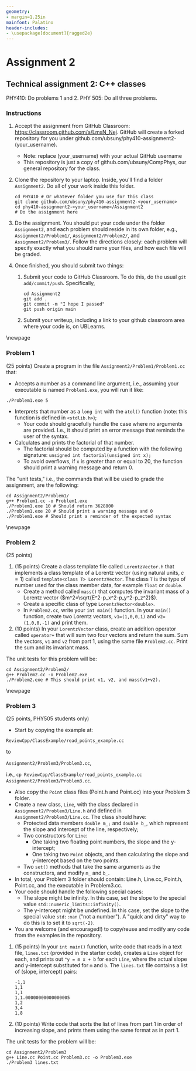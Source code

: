 ```yaml
---
geometry:
- margin=1.25in
mainfont: Palatino
header-includes: 
- \usepackage[document]{ragged2e}
---
```


# Assignment 2 
## Technical assignment 2: C++ classes

PHY410: Do problems 1 and 2.
PHY 505: Do all three problems.

### Instructions
1. Accept the assignment from GitHub Classroom: https://classroom.github.com/a/LmsN_Nej. GitHub will create a forked repository for you under github.com/ubsuny/phy410-assignment2-(your_username).
   - Note: replace (your_username) with your actual GitHub username
   - This repository is just a copy of github.com/ubsuny/CompPhys, our general repository for the class. 
2. Clone the repository to your laptop. Inside, you'll find a folder `Assignment2`. Do all of your work inside this folder.

   ```
   cd PHY410 # Or whatever folder you use for this class
   git clone github.com/ubsuny/phy410-assignment2-<your_username>
   cd phy410-assignment2-<your_username>/Assignment2
   # Do the assignment here
   ```
3. Do the assignment. You should put your code under the folder `Assignment2`, and each problem should reside in its own folder, e.g., `Assignment2/Problem1/`, `Assignment2/Problem2/`, and `Assignment2/Problem3/`. Follow the directions closely: each problem will specify exactly what you should name your files, and how each file will be graded. 
4. Once finished, you should submit two things:
   1. Submit your code to GitHub Classroom. To do this, do the usual `git add/commit/push`. Specifically,

      ```
      cd Assignment2
      git add .
      git commit -m "I hope I passed"
      git push origin main
      ```
   2. Submit your writeup, including a link to your github classroom area where your code is, on UBLearns. 

\newpage

### Problem 1

(25 points) Create a program in the file `Assignment2/Problem1/Problem1.cc` that:

- Accepts a number as a command line argument, i.e., assuming your executable is named `Problem1.exe`, you will run it like:

```
./Problem1.exe 5
```
- Interprets that number as a `long int` with the `atol()` function (note: this function is defined in `<stdlib.h>`);
   - Your code should gracefully handle the case where no arguments are provided. I.e., it should print an error message that reminds the user of the syntax. 
- Calculates and prints the factorial of that number.
   - The factorial should be computed by a function with the following signature: `unsigned int factorial(unsigned int x);`
   - To avoid overflows, if `x` is greater than or equal to 20, the function should print a warning message and return 0.

The "unit tests," i.e., the commands that will be used to grade the assignment, are the following:

```
cd Assignment2/Problem1/
g++ Problem1.cc -o Problem1.exe
./Problem1.exe 10 # Should return 3628800
./Problem1.exe 20 # Should print a warning message and 0
./Problem1.exe # Should print a reminder of the expected syntax
```

\newpage

### Problem 2
(25 points)

1. (15 points) Create a class template file called `LorentzVector.h` that implements a class template of a Lorentz vector (using natural units, $c = 1$) called `template<class T> LorentzVector`. The class `T` is the type of number used for the class member data, for example `float` or `double`. 
   - Create a method called `mass()` that computes the invariant mass of a Lorentz vector ($m^2=\sqrt{E^2-p_x^2-p_y^2-p_z^2}$). 
   - Create a specific class of type `LorentzVector<double>`. 
   - In `Problem2.cc`, write your `int main()` function. In your `main()` function, create two Lorentz vectors, `v1=(1,0,0,1)` and `v2=(1,0,0,-1)` and print them. 
2. (10 points) In your `LorentzVector` class, create an addition operator called `operator+` that will sum two four vectors and return the sum. Sum the vectors, `v1` and `v2` from part 1, using the same file `Problem2.cc`. Print the sum and its invariant mass. 

The unit tests for this problem will be:
```
cd Assignment2/Problem2/
g++ Problem2.cc -o Problem2.exe
./Problem2.exe # This should print v1, v2, and mass(v1+v2). 
```

\newpage

### Problem 3
(25 points, PHY505 students only)

- Start by copying the example at:

`ReviewCpp/ClassExample/read_points_example.cc` 

to 

`Assignment2/Problem3/Problem3.cc`, 

i.e., `cp ReviewCpp/ClassExample/read_points_example.cc Assignment2/Problem3/Problem3.cc`.

- Also copy the `Point` class files (Point.h and Point.cc) into your Problem 3 folder.  
- Create a new class, `Line`, with the class declared in `Assignment2/Problem3/Line.h` and defined in `Assignment2/Problem3/Line.cc`. The class should have:
   - Protected data members `double m_;` and `double b_`, which represent the slope and intercept of the line, respectively; 
   - Two constructors for `Line`:
      - One taking two floating point numbers, the slope and the y-intercept; 
      - One taking two `Point` objects, and then calculating the slope and y-intercept based on the two points.
   - Two `set()` methods that take the same arguments as the constructors, and modify `m_` and `b_`.
- In total, your Problem 3 folder should contain: Line.h, Line.cc, Point.h, Point.cc, and the executable in Problem3.cc.
- Your code should handle the following special cases:
   - The slope might be infinity. In this case, set the slope to the special value `std::numeric_limits::infinity()`. 
   - The y-intercept might be undefined. In this case, set the slope to the special value `std::nan` ("not a number"). A "quick and dirty" way to do this is to set it to `sqrt(-2)`. 
- You are welcome (and encouraged!) to copy/reuse and modify any code from the examples in the repository. 

1. (15 points) In your `int main()` function, write code that reads in a text file, `lines.txt` (provided in the starter code), creates a `Line` object for each, and prints out `"y = m x + b` for each `Line`, where the actual slope and y-intercept substituted for `m` and `b`. The `lines.txt` file contains a list of (slope, intercept) pairs:
   ```
   -1,1
   1,1
   1,1
   1,1.00000000000000005
   1,2
   3,4
   1,8
   ```
2. (10 points) Write code that sorts the list of lines from part 1 in order of increasing slope, and prints them using the same format as in part 1.

The unit tests for the problem will be:
```
cd Assignment2/Problem3
g++ Line.cc Point.cc Problem3.cc -o Problem3.exe
./Problem3 lines.txt
```

